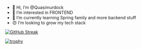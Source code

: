 - 👋 Hi, I’m @Quasimurdock
- 👀 I’m interested in FRONTEND
- 🌱 I’m currently learning Spring family and more backend stuff
- 😍 I’m looking to grow my tech stack

[![GitHub Streak](https://streak-stats.demolab.com/?user=Quasimurdock&theme=transparent&exclude_days=Sun%2CSat&card_width=610)](https://git.io/streak-stats)

[![trophy](https://github-profile-trophy.vercel.app/?username=Quasimurdock&column=5&row=1&margin-w=15&margin-h=15)](https://github.com/ryo-ma/github-profile-trophy)

<!---
Quasimurdock/Quasimurdock is a ✨ special ✨ repository because its `README.md` (this file) appears on your GitHub profile.
You can click the Preview link to take a look at your changes.
--->
